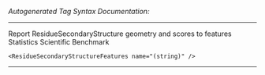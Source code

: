 _Autogenerated Tag Syntax Documentation:_

---
Report ResidueSecondaryStructure geometry and scores to features Statistics Scientific Benchmark

```
<ResidueSecondaryStructureFeatures name="(string)" />
```



---
